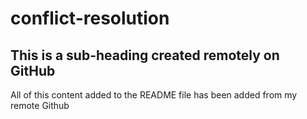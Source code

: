 # conflict-resolution

## This is a sub-heading created remotely on GitHub

All of this content added to the README file has been added from my remote Github
